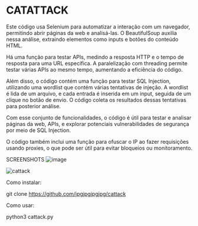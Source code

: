 # CATATTACK

Este código usa Selenium para automatizar a interação com um navegador, permitindo abrir páginas da web e analisá-las. O BeautifulSoup auxilia nessa análise, extraindo elementos como inputs e botões do conteúdo HTML.

Há uma função para testar APIs, medindo a resposta HTTP e o tempo de resposta para uma URL específica. A paralelização com threading permite testar várias APIs ao mesmo tempo, aumentando a eficiência do código.

Além disso, o código contém uma função para testar SQL Injection, utilizando uma wordlist que contém várias tentativas de injeção. A wordlist é lida de um arquivo, e cada entrada é inserida em um input, seguida de um clique no botão de envio. O código coleta os resultados dessas tentativas para posterior análise.

Com esse conjunto de funcionalidades, o código é útil para testar e analisar páginas da web, APIs, e explorar potenciais vulnerabilidades de segurança por meio de SQL Injection.

O código também inclui uma função para ofuscar o IP ao fazer requisições usando proxies, o que pode ser útil para evitar bloqueios ou monitoramento.

SCREENSHOTS
![image](https://github.com/jpgjpgjpgjpg/cattack/assets/163206473/206b8e1c-af30-4412-987e-ef75a2926fa3)

![cattack](https://github.com/jpgjpgjpgjpg/cattack/assets/163206473/82d71225-dc51-49ca-b8c5-3776d6637b06)

Como instalar:

git clone https://github.com/jpgjpgjpgjpg/cattack

Como usar:

python3 cattack.py
